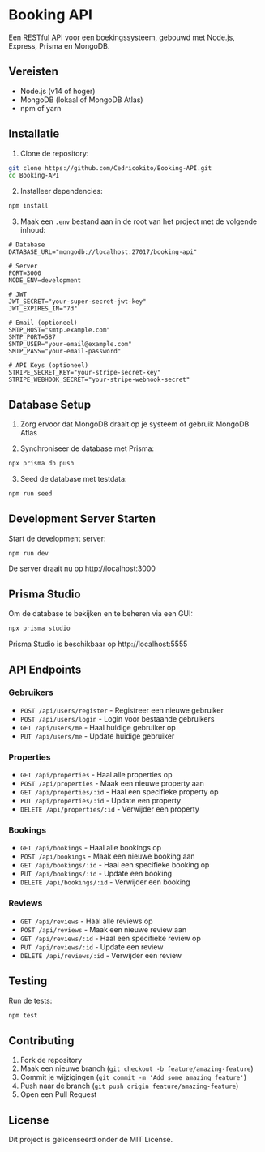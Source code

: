 # Booking API

Een RESTful API voor een boekingssysteem, gebouwd met Node.js, Express, Prisma en MongoDB.

## Vereisten

- Node.js (v14 of hoger)
- MongoDB (lokaal of MongoDB Atlas)
- npm of yarn

## Installatie

1. Clone de repository:
```bash
git clone https://github.com/Cedricokito/Booking-API.git
cd Booking-API
```

2. Installeer dependencies:
```bash
npm install
```

3. Maak een `.env` bestand aan in de root van het project met de volgende inhoud:
```env
# Database
DATABASE_URL="mongodb://localhost:27017/booking-api"

# Server
PORT=3000
NODE_ENV=development

# JWT
JWT_SECRET="your-super-secret-jwt-key"
JWT_EXPIRES_IN="7d"

# Email (optioneel)
SMTP_HOST="smtp.example.com"
SMTP_PORT=587
SMTP_USER="your-email@example.com"
SMTP_PASS="your-email-password"

# API Keys (optioneel)
STRIPE_SECRET_KEY="your-stripe-secret-key"
STRIPE_WEBHOOK_SECRET="your-stripe-webhook-secret"
```

## Database Setup

1. Zorg ervoor dat MongoDB draait op je systeem of gebruik MongoDB Atlas

2. Synchroniseer de database met Prisma:
```bash
npx prisma db push
```

3. Seed de database met testdata:
```bash
npm run seed
```

## Development Server Starten

Start de development server:
```bash
npm run dev
```

De server draait nu op http://localhost:3000

## Prisma Studio

Om de database te bekijken en te beheren via een GUI:
```bash
npx prisma studio
```
Prisma Studio is beschikbaar op http://localhost:5555

## API Endpoints

### Gebruikers
- `POST /api/users/register` - Registreer een nieuwe gebruiker
- `POST /api/users/login` - Login voor bestaande gebruikers
- `GET /api/users/me` - Haal huidige gebruiker op
- `PUT /api/users/me` - Update huidige gebruiker

### Properties
- `GET /api/properties` - Haal alle properties op
- `POST /api/properties` - Maak een nieuwe property aan
- `GET /api/properties/:id` - Haal een specifieke property op
- `PUT /api/properties/:id` - Update een property
- `DELETE /api/properties/:id` - Verwijder een property

### Bookings
- `GET /api/bookings` - Haal alle bookings op
- `POST /api/bookings` - Maak een nieuwe booking aan
- `GET /api/bookings/:id` - Haal een specifieke booking op
- `PUT /api/bookings/:id` - Update een booking
- `DELETE /api/bookings/:id` - Verwijder een booking

### Reviews
- `GET /api/reviews` - Haal alle reviews op
- `POST /api/reviews` - Maak een nieuwe review aan
- `GET /api/reviews/:id` - Haal een specifieke review op
- `PUT /api/reviews/:id` - Update een review
- `DELETE /api/reviews/:id` - Verwijder een review

## Testing

Run de tests:
```bash
npm test
```

## Contributing

1. Fork de repository
2. Maak een nieuwe branch (`git checkout -b feature/amazing-feature`)
3. Commit je wijzigingen (`git commit -m 'Add some amazing feature'`)
4. Push naar de branch (`git push origin feature/amazing-feature`)
5. Open een Pull Request

## License

Dit project is gelicenseerd onder de MIT License. 